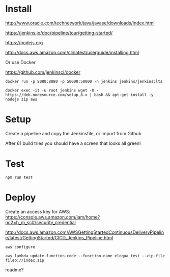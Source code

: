 # Install

http://www.oracle.com/technetwork/java/javase/downloads/index.html

https://jenkins.io/doc/pipeline/tour/getting-started/

https://nodejs.org

http://docs.aws.amazon.com/cli/latest/userguide/installing.html


Or use Docker

https://github.com/jenkinsci/docker

`docker run -p 8080:8080 -p 50000:50000 -n jenkins jenkins/jenkins:lts`


`docker exec -it -u root jenkins wget -O - https://deb.nodesource.com/setup_8.x | bash && apt-get install -y nodejs zip aws`


# Setup

Create a pipeline and copy the Jenkinsfile, or import from Github

After 61 build tries you should have a screen that looks all green!


# Test

`npm run test`

# Deploy

Create an access key for AWS: https://console.aws.amazon.com/iam/home?nc2=h_m_sc#/security_credential

http://docs.aws.amazon.com/AWSGettingStartedContinuousDeliveryPipeline/latest/GettingStarted/CICD_Jenkins_Pipeline.html

`aws configure`

`aws lambda update-function-code --function-name eloqua_test --zip-file fileb://index.zip`

readme?

